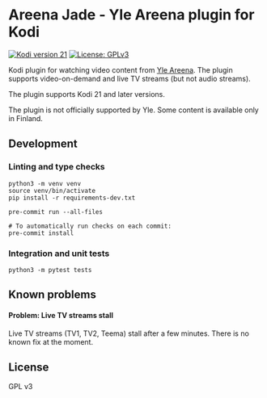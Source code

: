 # Areena Jade - Yle Areena plugin for Kodi

[![Kodi version 21](https://img.shields.io/badge/kodi%20version-21-blue)](https://kodi.tv/)
[![License: GPLv3](https://img.shields.io/badge/License-GPLv3-yellow.svg)](https://opensource.org/licenses/GPL-3.0)

Kodi plugin for watching video content from [Yle Areena](https://areena.yle.fi/tv). The plugin supports video-on-demand and live TV streams (but not audio streams).

The plugin supports Kodi 21 and later versions.

The plugin is not officially supported by Yle. Some content is available only in Finland.

## Development

### Linting and type checks

```
python3 -m venv venv
source venv/bin/activate
pip install -r requirements-dev.txt

pre-commit run --all-files

# To automatically run checks on each commit:
pre-commit install
```

### Integration and unit tests

```
python3 -m pytest tests
```

## Known problems

#### Problem: Live TV streams stall

Live TV streams (TV1, TV2, Teema) stall after a few minutes. There is no known fix at the moment.

## License

GPL v3
